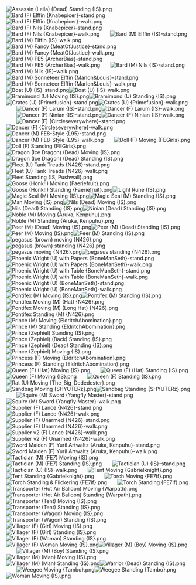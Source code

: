 ![Assassin (Leila) (Dead) Standing {IS}.png](https://raw.githubusercontent.com/Klokinator/FE-Repo/main/Map%20Sprites/Bards,%20Dancers,%20Suppliers,%20Misc/Assassin%20(Leila)%20(Dead)%20Standing%20%7BIS%7D.png "Assassin (Leila) (Dead) Standing {IS}.png")&emsp;&emsp;![Bard (F) Elffin {Knabepicer}-stand.png](https://raw.githubusercontent.com/Klokinator/FE-Repo/main/Map%20Sprites/Bards,%20Dancers,%20Suppliers,%20Misc/Bard%20(F)%20Elffin%20%7BKnabepicer%7D-stand.png "Bard (F) Elffin {Knabepicer}-stand.png")![Bard (F) Elffin {Knabepicer}-walk.png](https://raw.githubusercontent.com/Klokinator/FE-Repo/main/Map%20Sprites/Bards,%20Dancers,%20Suppliers,%20Misc/Bard%20(F)%20Elffin%20%7BKnabepicer%7D-walk.png "Bard (F) Elffin {Knabepicer}-walk.png")&emsp;&emsp;![Bard (F) Nils {Knabepicer}-stand.png](https://raw.githubusercontent.com/Klokinator/FE-Repo/main/Map%20Sprites/Bards,%20Dancers,%20Suppliers,%20Misc/Bard%20(F)%20Nils%20%7BKnabepicer%7D-stand.png "Bard (F) Nils {Knabepicer}-stand.png")![Bard (F) Nils {Knabepicer}-walk.png](https://raw.githubusercontent.com/Klokinator/FE-Repo/main/Map%20Sprites/Bards,%20Dancers,%20Suppliers,%20Misc/Bard%20(F)%20Nils%20%7BKnabepicer%7D-walk.png "Bard (F) Nils {Knabepicer}-walk.png")&emsp;&emsp;![Bard (M) Elffin {IS}-stand.png](https://raw.githubusercontent.com/Klokinator/FE-Repo/main/Map%20Sprites/Bards,%20Dancers,%20Suppliers,%20Misc/Bard%20(M)%20Elffin%20%7BIS%7D-stand.png "Bard (M) Elffin {IS}-stand.png")![Bard (M) Elffin {IS}-walk.png](https://raw.githubusercontent.com/Klokinator/FE-Repo/main/Map%20Sprites/Bards,%20Dancers,%20Suppliers,%20Misc/Bard%20(M)%20Elffin%20%7BIS%7D-walk.png "Bard (M) Elffin {IS}-walk.png")&emsp;&emsp;![Bard (M) Fancy {MeatOfJustice}-stand.png](https://raw.githubusercontent.com/Klokinator/FE-Repo/main/Map%20Sprites/Bards,%20Dancers,%20Suppliers,%20Misc/Bard%20(M)%20Fancy%20%7BMeatOfJustice%7D-stand.png "Bard (M) Fancy {MeatOfJustice}-stand.png")![Bard (M) Fancy {MeatOfJustice}-walk.png](https://raw.githubusercontent.com/Klokinator/FE-Repo/main/Map%20Sprites/Bards,%20Dancers,%20Suppliers,%20Misc/Bard%20(M)%20Fancy%20%7BMeatOfJustice%7D-walk.png "Bard (M) Fancy {MeatOfJustice}-walk.png")&emsp;&emsp;![Bard (M) FE5 {ArcherBias}-stand.png](https://raw.githubusercontent.com/Klokinator/FE-Repo/main/Map%20Sprites/Bards,%20Dancers,%20Suppliers,%20Misc/Bard%20(M)%20FE5%20%7BArcherBias%7D-stand.png "Bard (M) FE5 {ArcherBias}-stand.png")![Bard (M) FE5 {ArcherBias}-walk.png](https://raw.githubusercontent.com/Klokinator/FE-Repo/main/Map%20Sprites/Bards,%20Dancers,%20Suppliers,%20Misc/Bard%20(M)%20FE5%20%7BArcherBias%7D-walk.png "Bard (M) FE5 {ArcherBias}-walk.png")&emsp;&emsp;![Bard (M) Nils {IS}-stand.png](https://raw.githubusercontent.com/Klokinator/FE-Repo/main/Map%20Sprites/Bards,%20Dancers,%20Suppliers,%20Misc/Bard%20(M)%20Nils%20%7BIS%7D-stand.png "Bard (M) Nils {IS}-stand.png")![Bard (M) Nils {IS}-walk.png](https://raw.githubusercontent.com/Klokinator/FE-Repo/main/Map%20Sprites/Bards,%20Dancers,%20Suppliers,%20Misc/Bard%20(M)%20Nils%20%7BIS%7D-walk.png "Bard (M) Nils {IS}-walk.png")&emsp;&emsp;![Bard (M) Sonneteer Elffin {Marlon&Louis}-stand.png](https://raw.githubusercontent.com/Klokinator/FE-Repo/main/Map%20Sprites/Bards,%20Dancers,%20Suppliers,%20Misc/Bard%20(M)%20Sonneteer%20Elffin%20%7BMarlon&Louis%7D-stand.png "Bard (M) Sonneteer Elffin {Marlon&Louis}-stand.png")![Bard (M) Sonneteer Elffin {Marlon&Louis}-walk.png](https://raw.githubusercontent.com/Klokinator/FE-Repo/main/Map%20Sprites/Bards,%20Dancers,%20Suppliers,%20Misc/Bard%20(M)%20Sonneteer%20Elffin%20%7BMarlon&Louis%7D-walk.png "Bard (M) Sonneteer Elffin {Marlon&Louis}-walk.png")&emsp;&emsp;![Boat (U) {IS}-stand.png](https://raw.githubusercontent.com/Klokinator/FE-Repo/main/Map%20Sprites/Bards,%20Dancers,%20Suppliers,%20Misc/Boat%20(U)%20%7BIS%7D-stand.png "Boat (U) {IS}-stand.png")![Boat (U) {IS}-walk.png](https://raw.githubusercontent.com/Klokinator/FE-Repo/main/Map%20Sprites/Bards,%20Dancers,%20Suppliers,%20Misc/Boat%20(U)%20%7BIS%7D-walk.png "Boat (U) {IS}-walk.png")&emsp;&emsp;![Bramimond (U) Moving {IS}.png](https://raw.githubusercontent.com/Klokinator/FE-Repo/main/Map%20Sprites/Bards,%20Dancers,%20Suppliers,%20Misc/Bramimond%20(U)%20Moving%20%7BIS%7D.png "Bramimond (U) Moving {IS}.png")![Bramimond (U) Standing {IS}.png](https://raw.githubusercontent.com/Klokinator/FE-Repo/main/Map%20Sprites/Bards,%20Dancers,%20Suppliers,%20Misc/Bramimond%20(U)%20Standing%20%7BIS%7D.png "Bramimond (U) Standing {IS}.png")&emsp;&emsp;![Crates (U) {Primefusion}-stand.png](https://raw.githubusercontent.com/Klokinator/FE-Repo/main/Map%20Sprites/Bards,%20Dancers,%20Suppliers,%20Misc/Crates%20(U)%20%7BPrimefusion%7D-stand.png "Crates (U) {Primefusion}-stand.png")![Crates (U) {Primefusion}-walk.png](https://raw.githubusercontent.com/Klokinator/FE-Repo/main/Map%20Sprites/Bards,%20Dancers,%20Suppliers,%20Misc/Crates%20(U)%20%7BPrimefusion%7D-walk.png "Crates (U) {Primefusion}-walk.png")&emsp;&emsp;![Dancer (F) Larum {IS}-stand.png](https://raw.githubusercontent.com/Klokinator/FE-Repo/main/Map%20Sprites/Bards,%20Dancers,%20Suppliers,%20Misc/Dancer%20(F)%20Larum%20%7BIS%7D-stand.png "Dancer (F) Larum {IS}-stand.png")![Dancer (F) Larum {IS}-walk.png](https://raw.githubusercontent.com/Klokinator/FE-Repo/main/Map%20Sprites/Bards,%20Dancers,%20Suppliers,%20Misc/Dancer%20(F)%20Larum%20%7BIS%7D-walk.png "Dancer (F) Larum {IS}-walk.png")&emsp;&emsp;![Dancer (F) Ninian {IS}-stand.png](https://raw.githubusercontent.com/Klokinator/FE-Repo/main/Map%20Sprites/Bards,%20Dancers,%20Suppliers,%20Misc/Dancer%20(F)%20Ninian%20%7BIS%7D-stand.png "Dancer (F) Ninian {IS}-stand.png")![Dancer (F) Ninian {IS}-walk.png](https://raw.githubusercontent.com/Klokinator/FE-Repo/main/Map%20Sprites/Bards,%20Dancers,%20Suppliers,%20Misc/Dancer%20(F)%20Ninian%20%7BIS%7D-walk.png "Dancer (F) Ninian {IS}-walk.png")&emsp;&emsp;![Dancer (F) {Circleseverywhere}-stand.png](https://raw.githubusercontent.com/Klokinator/FE-Repo/main/Map%20Sprites/Bards,%20Dancers,%20Suppliers,%20Misc/Dancer%20(F)%20%7BCircleseverywhere%7D-stand.png "Dancer (F) {Circleseverywhere}-stand.png")![Dancer (F) {Circleseverywhere}-walk.png](https://raw.githubusercontent.com/Klokinator/FE-Repo/main/Map%20Sprites/Bards,%20Dancers,%20Suppliers,%20Misc/Dancer%20(F)%20%7BCircleseverywhere%7D-walk.png "Dancer (F) {Circleseverywhere}-walk.png")&emsp;&emsp;![Dancer (M) FE8-Style {L95}-stand.png](https://raw.githubusercontent.com/Klokinator/FE-Repo/main/Map%20Sprites/Bards,%20Dancers,%20Suppliers,%20Misc/Dancer%20(M)%20FE8-Style%20%7BL95%7D-stand.png "Dancer (M) FE8-Style {L95}-stand.png")![Dancer (M) FE8-Style {L95}-walk.png](https://raw.githubusercontent.com/Klokinator/FE-Repo/main/Map%20Sprites/Bards,%20Dancers,%20Suppliers,%20Misc/Dancer%20(M)%20FE8-Style%20%7BL95%7D-walk.png "Dancer (M) FE8-Style {L95}-walk.png")&emsp;&emsp;![Doll (F) Moving {FEGirls}.png](https://raw.githubusercontent.com/Klokinator/FE-Repo/main/Map%20Sprites/Bards,%20Dancers,%20Suppliers,%20Misc/Doll%20(F)%20Moving%20%7BFEGirls%7D.png "Doll (F) Moving {FEGirls}.png")![Doll (F) Standing {FEGirls}.png](https://raw.githubusercontent.com/Klokinator/FE-Repo/main/Map%20Sprites/Bards,%20Dancers,%20Suppliers,%20Misc/Doll%20(F)%20Standing%20%7BFEGirls%7D.png "Doll (F) Standing {FEGirls}.png")&emsp;&emsp;![Dragon (Ice Dragon) (Dead) Moving {IS}.png](https://raw.githubusercontent.com/Klokinator/FE-Repo/main/Map%20Sprites/Bards,%20Dancers,%20Suppliers,%20Misc/Dragon%20(Ice%20Dragon)%20(Dead)%20Moving%20%7BIS%7D.png "Dragon (Ice Dragon) (Dead) Moving {IS}.png")![Dragon (Ice Dragon) (Dead) Standing {IS}.png](https://raw.githubusercontent.com/Klokinator/FE-Repo/main/Map%20Sprites/Bards,%20Dancers,%20Suppliers,%20Misc/Dragon%20(Ice%20Dragon)%20(Dead)%20Standing%20%7BIS%7D.png "Dragon (Ice Dragon) (Dead) Standing {IS}.png")&emsp;&emsp;![Fleet (U) Tank Treads {N426}-stand.png](https://raw.githubusercontent.com/Klokinator/FE-Repo/main/Map%20Sprites/Bards,%20Dancers,%20Suppliers,%20Misc/Fleet%20(U)%20Tank%20Treads%20%7BN426%7D-stand.png "Fleet (U) Tank Treads {N426}-stand.png")![Fleet (U) Tank Treads {N426}-walk.png](https://raw.githubusercontent.com/Klokinator/FE-Repo/main/Map%20Sprites/Bards,%20Dancers,%20Suppliers,%20Misc/Fleet%20(U)%20Tank%20Treads%20%7BN426%7D-walk.png "Fleet (U) Tank Treads {N426}-walk.png")&emsp;&emsp;![Fleet Standing {IS, Pushwall}.png](https://raw.githubusercontent.com/Klokinator/FE-Repo/main/Map%20Sprites/Bards,%20Dancers,%20Suppliers,%20Misc/Fleet%20Standing%20%7BIS,%20Pushwall%7D.png "Fleet Standing {IS, Pushwall}.png")![Goose (Honk!!) Moving {Faeriefruit}.png](https://raw.githubusercontent.com/Klokinator/FE-Repo/main/Map%20Sprites/Bards,%20Dancers,%20Suppliers,%20Misc/Goose%20(Honk!!)%20Moving%20%7BFaeriefruit%7D.png "Goose (Honk!!) Moving {Faeriefruit}.png")&emsp;&emsp;![Goose (Honk!!) Standing {Faeriefruit}.png](https://raw.githubusercontent.com/Klokinator/FE-Repo/main/Map%20Sprites/Bards,%20Dancers,%20Suppliers,%20Misc/Goose%20(Honk!!)%20Standing%20%7BFaeriefruit%7D.png "Goose (Honk!!) Standing {Faeriefruit}.png")![Light Rune {IS}.png](https://raw.githubusercontent.com/Klokinator/FE-Repo/main/Map%20Sprites/Bards,%20Dancers,%20Suppliers,%20Misc/Light%20Rune%20%7BIS%7D.png "Light Rune {IS}.png")&emsp;&emsp;![Magic Seal (M) Moving {IS}.png](https://raw.githubusercontent.com/Klokinator/FE-Repo/main/Map%20Sprites/Bards,%20Dancers,%20Suppliers,%20Misc/Magic%20Seal%20(M)%20Moving%20%7BIS%7D.png "Magic Seal (M) Moving {IS}.png")![Magic Seal (M) Standing {IS}.png](https://raw.githubusercontent.com/Klokinator/FE-Repo/main/Map%20Sprites/Bards,%20Dancers,%20Suppliers,%20Misc/Magic%20Seal%20(M)%20Standing%20%7BIS%7D.png "Magic Seal (M) Standing {IS}.png")&emsp;&emsp;![Man Moving {IS}.png](https://raw.githubusercontent.com/Klokinator/FE-Repo/main/Map%20Sprites/Bards,%20Dancers,%20Suppliers,%20Misc/Man%20Moving%20%7BIS%7D.png "Man Moving {IS}.png")![Nils (Dead) Moving {IS}.png](https://raw.githubusercontent.com/Klokinator/FE-Repo/main/Map%20Sprites/Bards,%20Dancers,%20Suppliers,%20Misc/Nils%20(Dead)%20Moving%20%7BIS%7D.png "Nils (Dead) Moving {IS}.png")&emsp;&emsp;![Nils (Dead) Standing {IS}.png](https://raw.githubusercontent.com/Klokinator/FE-Repo/main/Map%20Sprites/Bards,%20Dancers,%20Suppliers,%20Misc/Nils%20(Dead)%20Standing%20%7BIS%7D.png "Nils (Dead) Standing {IS}.png")![Ninian (Dead) Standing {IS}.png](https://raw.githubusercontent.com/Klokinator/FE-Repo/main/Map%20Sprites/Bards,%20Dancers,%20Suppliers,%20Misc/Ninian%20(Dead)%20Standing%20%7BIS%7D.png "Ninian (Dead) Standing {IS}.png")&emsp;&emsp;![Noble (M) Moving {Aruka, Kenpuhu}.png](https://raw.githubusercontent.com/Klokinator/FE-Repo/main/Map%20Sprites/Bards,%20Dancers,%20Suppliers,%20Misc/Noble%20(M)%20Moving%20%7BAruka,%20Kenpuhu%7D.png "Noble (M) Moving {Aruka, Kenpuhu}.png")![Noble (M) Standing {Aruka, Kenpuhu}.png](https://raw.githubusercontent.com/Klokinator/FE-Repo/main/Map%20Sprites/Bards,%20Dancers,%20Suppliers,%20Misc/Noble%20(M)%20Standing%20%7BAruka,%20Kenpuhu%7D.png "Noble (M) Standing {Aruka, Kenpuhu}.png")&emsp;&emsp;![Peer (M) (Dead) Moving {IS}.png](https://raw.githubusercontent.com/Klokinator/FE-Repo/main/Map%20Sprites/Bards,%20Dancers,%20Suppliers,%20Misc/Peer%20(M)%20(Dead)%20Moving%20%7BIS%7D.png "Peer (M) (Dead) Moving {IS}.png")![Peer (M) (Dead) Standing {IS}.png](https://raw.githubusercontent.com/Klokinator/FE-Repo/main/Map%20Sprites/Bards,%20Dancers,%20Suppliers,%20Misc/Peer%20(M)%20(Dead)%20Standing%20%7BIS%7D.png "Peer (M) (Dead) Standing {IS}.png")&emsp;&emsp;![Peer (M) Moving {IS}.png](https://raw.githubusercontent.com/Klokinator/FE-Repo/main/Map%20Sprites/Bards,%20Dancers,%20Suppliers,%20Misc/Peer%20(M)%20Moving%20%7BIS%7D.png "Peer (M) Moving {IS}.png")![Peer (M) Standing {IS}.png](https://raw.githubusercontent.com/Klokinator/FE-Repo/main/Map%20Sprites/Bards,%20Dancers,%20Suppliers,%20Misc/Peer%20(M)%20Standing%20%7BIS%7D.png "Peer (M) Standing {IS}.png")&emsp;&emsp;![pegasus (brown) moving {N426}.png](https://raw.githubusercontent.com/Klokinator/FE-Repo/main/Map%20Sprites/Bards,%20Dancers,%20Suppliers,%20Misc/pegasus%20(brown)%20moving%20%7BN426%7D.png "pegasus (brown) moving {N426}.png")![pegasus (brown) standing {N426}.png](https://raw.githubusercontent.com/Klokinator/FE-Repo/main/Map%20Sprites/Bards,%20Dancers,%20Suppliers,%20Misc/pegasus%20(brown)%20standing%20%7BN426%7D.png "pegasus (brown) standing {N426}.png")&emsp;&emsp;![pegasus moving {N426}.png](https://raw.githubusercontent.com/Klokinator/FE-Repo/main/Map%20Sprites/Bards,%20Dancers,%20Suppliers,%20Misc/pegasus%20moving%20%7BN426%7D.png "pegasus moving {N426}.png")![pegasus standing {N426}.png](https://raw.githubusercontent.com/Klokinator/FE-Repo/main/Map%20Sprites/Bards,%20Dancers,%20Suppliers,%20Misc/pegasus%20standing%20%7BN426%7D.png "pegasus standing {N426}.png")&emsp;&emsp;![Phoenix Wright (U) with Papers {BoneManSeth}-stand.png](https://raw.githubusercontent.com/Klokinator/FE-Repo/main/Map%20Sprites/Bards,%20Dancers,%20Suppliers,%20Misc/Phoenix%20Wright%20(U)%20with%20Papers%20%7BBoneManSeth%7D-stand.png "Phoenix Wright (U) with Papers {BoneManSeth}-stand.png")![Phoenix Wright (U) with Papers {BoneManSeth}-walk.png](https://raw.githubusercontent.com/Klokinator/FE-Repo/main/Map%20Sprites/Bards,%20Dancers,%20Suppliers,%20Misc/Phoenix%20Wright%20(U)%20with%20Papers%20%7BBoneManSeth%7D-walk.png "Phoenix Wright (U) with Papers {BoneManSeth}-walk.png")&emsp;&emsp;![Phoenix Wright (U) with Table {BoneManSeth}-stand.png](https://raw.githubusercontent.com/Klokinator/FE-Repo/main/Map%20Sprites/Bards,%20Dancers,%20Suppliers,%20Misc/Phoenix%20Wright%20(U)%20with%20Table%20%7BBoneManSeth%7D-stand.png "Phoenix Wright (U) with Table {BoneManSeth}-stand.png")![Phoenix Wright (U) with Table {BoneManSeth}-walk.png](https://raw.githubusercontent.com/Klokinator/FE-Repo/main/Map%20Sprites/Bards,%20Dancers,%20Suppliers,%20Misc/Phoenix%20Wright%20(U)%20with%20Table%20%7BBoneManSeth%7D-walk.png "Phoenix Wright (U) with Table {BoneManSeth}-walk.png")&emsp;&emsp;![Phoenix Wright (U) {BoneManSeth}-stand.png](https://raw.githubusercontent.com/Klokinator/FE-Repo/main/Map%20Sprites/Bards,%20Dancers,%20Suppliers,%20Misc/Phoenix%20Wright%20(U)%20%7BBoneManSeth%7D-stand.png "Phoenix Wright (U) {BoneManSeth}-stand.png")![Phoenix Wright (U) {BoneManSeth}-walk.png](https://raw.githubusercontent.com/Klokinator/FE-Repo/main/Map%20Sprites/Bards,%20Dancers,%20Suppliers,%20Misc/Phoenix%20Wright%20(U)%20%7BBoneManSeth%7D-walk.png "Phoenix Wright (U) {BoneManSeth}-walk.png")&emsp;&emsp;![Pontifex (M) Moving {IS}.png](https://raw.githubusercontent.com/Klokinator/FE-Repo/main/Map%20Sprites/Bards,%20Dancers,%20Suppliers,%20Misc/Pontifex%20(M)%20Moving%20%7BIS%7D.png "Pontifex (M) Moving {IS}.png")![Pontifex (M) Standing {IS}.png](https://raw.githubusercontent.com/Klokinator/FE-Repo/main/Map%20Sprites/Bards,%20Dancers,%20Suppliers,%20Misc/Pontifex%20(M)%20Standing%20%7BIS%7D.png "Pontifex (M) Standing {IS}.png")&emsp;&emsp;![Pontifex Moving (M) (Hat) {N426}.png](https://raw.githubusercontent.com/Klokinator/FE-Repo/main/Map%20Sprites/Bards,%20Dancers,%20Suppliers,%20Misc/Pontifex%20Moving%20(M)%20(Hat)%20%7BN426%7D.png "Pontifex Moving (M) (Hat) {N426}.png")![Pontifex Moving (M) (Long Hat) {N426}.png](https://raw.githubusercontent.com/Klokinator/FE-Repo/main/Map%20Sprites/Bards,%20Dancers,%20Suppliers,%20Misc/Pontifex%20Moving%20(M)%20(Long%20Hat)%20%7BN426%7D.png "Pontifex Moving (M) (Long Hat) {N426}.png")&emsp;&emsp;![Pontifex Standing (M) {N426}.png](https://raw.githubusercontent.com/Klokinator/FE-Repo/main/Map%20Sprites/Bards,%20Dancers,%20Suppliers,%20Misc/Pontifex%20Standing%20(M)%20%7BN426%7D.png "Pontifex Standing (M) {N426}.png")![Prince (M) Moving {EldritchAbomination}.png](https://raw.githubusercontent.com/Klokinator/FE-Repo/main/Map%20Sprites/Bards,%20Dancers,%20Suppliers,%20Misc/Prince%20(M)%20Moving%20%7BEldritchAbomination%7D.png "Prince (M) Moving {EldritchAbomination}.png")&emsp;&emsp;![Prince (M) Standing {EldritchAbomination}.png](https://raw.githubusercontent.com/Klokinator/FE-Repo/main/Map%20Sprites/Bards,%20Dancers,%20Suppliers,%20Misc/Prince%20(M)%20Standing%20%7BEldritchAbomination%7D.png "Prince (M) Standing {EldritchAbomination}.png")![Prince (Zephiel)  Standing {IS}.png](https://raw.githubusercontent.com/Klokinator/FE-Repo/main/Map%20Sprites/Bards,%20Dancers,%20Suppliers,%20Misc/Prince%20(Zephiel)%20%20Standing%20%7BIS%7D.png "Prince (Zephiel)  Standing {IS}.png")&emsp;&emsp;![Prince (Zephiel) (Back) Standing {IS}.png](https://raw.githubusercontent.com/Klokinator/FE-Repo/main/Map%20Sprites/Bards,%20Dancers,%20Suppliers,%20Misc/Prince%20(Zephiel)%20(Back)%20Standing%20%7BIS%7D.png "Prince (Zephiel) (Back) Standing {IS}.png")![Prince (Zephiel) (Dead) Standing {IS}.png](https://raw.githubusercontent.com/Klokinator/FE-Repo/main/Map%20Sprites/Bards,%20Dancers,%20Suppliers,%20Misc/Prince%20(Zephiel)%20(Dead)%20Standing%20%7BIS%7D.png "Prince (Zephiel) (Dead) Standing {IS}.png")&emsp;&emsp;![Prince (Zephiel) Moving {IS}.png](https://raw.githubusercontent.com/Klokinator/FE-Repo/main/Map%20Sprites/Bards,%20Dancers,%20Suppliers,%20Misc/Prince%20(Zephiel)%20Moving%20%7BIS%7D.png "Prince (Zephiel) Moving {IS}.png")![Princess (F) Moving {EldritchAbomination}.png](https://raw.githubusercontent.com/Klokinator/FE-Repo/main/Map%20Sprites/Bards,%20Dancers,%20Suppliers,%20Misc/Princess%20(F)%20Moving%20%7BEldritchAbomination%7D.png "Princess (F) Moving {EldritchAbomination}.png")&emsp;&emsp;![Princess (F) Standing {EldritchAbomination}.png](https://raw.githubusercontent.com/Klokinator/FE-Repo/main/Map%20Sprites/Bards,%20Dancers,%20Suppliers,%20Misc/Princess%20(F)%20Standing%20%7BEldritchAbomination%7D.png "Princess (F) Standing {EldritchAbomination}.png")![Queen (F) (Hat) Moving {IS}.png](https://raw.githubusercontent.com/Klokinator/FE-Repo/main/Map%20Sprites/Bards,%20Dancers,%20Suppliers,%20Misc/Queen%20(F)%20(Hat)%20Moving%20%7BIS%7D.png "Queen (F) (Hat) Moving {IS}.png")&emsp;&emsp;![Queen (F) (Hat) Standing {IS}.png](https://raw.githubusercontent.com/Klokinator/FE-Repo/main/Map%20Sprites/Bards,%20Dancers,%20Suppliers,%20Misc/Queen%20(F)%20(Hat)%20Standing%20%7BIS%7D.png "Queen (F) (Hat) Standing {IS}.png")![Queen (F) Moving {IS}.png](https://raw.githubusercontent.com/Klokinator/FE-Repo/main/Map%20Sprites/Bards,%20Dancers,%20Suppliers,%20Misc/Queen%20(F)%20Moving%20%7BIS%7D.png "Queen (F) Moving {IS}.png")&emsp;&emsp;![Queen (F) Standing {IS}.png](https://raw.githubusercontent.com/Klokinator/FE-Repo/main/Map%20Sprites/Bards,%20Dancers,%20Suppliers,%20Misc/Queen%20(F)%20Standing%20%7BIS%7D.png "Queen (F) Standing {IS}.png")![Rat (U) Moving {The_Big_Dededester}.png](https://raw.githubusercontent.com/Klokinator/FE-Repo/main/Map%20Sprites/Bards,%20Dancers,%20Suppliers,%20Misc/Rat%20(U)%20Moving%20%7BThe_Big_Dededester%7D.png "Rat (U) Moving {The_Big_Dededester}.png")&emsp;&emsp;![Sandbag Moving {SHYUTERz}.png](https://raw.githubusercontent.com/Klokinator/FE-Repo/main/Map%20Sprites/Bards,%20Dancers,%20Suppliers,%20Misc/Sandbag%20Moving%20%7BSHYUTERz%7D.png "Sandbag Moving {SHYUTERz}.png")![Sandbag Standing {SHYUTERz}.png](https://raw.githubusercontent.com/Klokinator/FE-Repo/main/Map%20Sprites/Bards,%20Dancers,%20Suppliers,%20Misc/Sandbag%20Standing%20%7BSHYUTERz%7D.png "Sandbag Standing {SHYUTERz}.png")&emsp;&emsp;![Squire (M) Sword {Yangfly Master}-stand.png](https://raw.githubusercontent.com/Klokinator/FE-Repo/main/Map%20Sprites/Bards,%20Dancers,%20Suppliers,%20Misc/Squire%20(M)%20Sword%20%7BYangfly%20Master%7D-stand.png "Squire (M) Sword {Yangfly Master}-stand.png")![Squire (M) Sword {Yangfly Master}-walk.png](https://raw.githubusercontent.com/Klokinator/FE-Repo/main/Map%20Sprites/Bards,%20Dancers,%20Suppliers,%20Misc/Squire%20(M)%20Sword%20%7BYangfly%20Master%7D-walk.png "Squire (M) Sword {Yangfly Master}-walk.png")&emsp;&emsp;![Supplier (F) Lance {N426}-stand.png](https://raw.githubusercontent.com/Klokinator/FE-Repo/main/Map%20Sprites/Bards,%20Dancers,%20Suppliers,%20Misc/Supplier%20(F)%20Lance%20%7BN426%7D-stand.png "Supplier (F) Lance {N426}-stand.png")![Supplier (F) Lance {N426}-walk.png](https://raw.githubusercontent.com/Klokinator/FE-Repo/main/Map%20Sprites/Bards,%20Dancers,%20Suppliers,%20Misc/Supplier%20(F)%20Lance%20%7BN426%7D-walk.png "Supplier (F) Lance {N426}-walk.png")&emsp;&emsp;![Supplier (F) Unarmed {N426}-stand.png](https://raw.githubusercontent.com/Klokinator/FE-Repo/main/Map%20Sprites/Bards,%20Dancers,%20Suppliers,%20Misc/Supplier%20(F)%20Unarmed%20%7BN426%7D-stand.png "Supplier (F) Unarmed {N426}-stand.png")![Supplier (F) Unarmed {N426}-walk.png](https://raw.githubusercontent.com/Klokinator/FE-Repo/main/Map%20Sprites/Bards,%20Dancers,%20Suppliers,%20Misc/Supplier%20(F)%20Unarmed%20%7BN426%7D-walk.png "Supplier (F) Unarmed {N426}-walk.png")&emsp;&emsp;![Supplier v2 (F) Lance {N426}-walk.png](https://raw.githubusercontent.com/Klokinator/FE-Repo/main/Map%20Sprites/Bards,%20Dancers,%20Suppliers,%20Misc/Supplier%20v2%20(F)%20Lance%20%7BN426%7D-walk.png "Supplier v2 (F) Lance {N426}-walk.png")![Supplier v2 (F) Unarmed {N426}-walk.png](https://raw.githubusercontent.com/Klokinator/FE-Repo/main/Map%20Sprites/Bards,%20Dancers,%20Suppliers,%20Misc/Supplier%20v2%20(F)%20Unarmed%20%7BN426%7D-walk.png "Supplier v2 (F) Unarmed {N426}-walk.png")&emsp;&emsp;![Sword Maiden (F) Yuril Artwaltz {Aruka, Kenpuhu}-stand.png](https://raw.githubusercontent.com/Klokinator/FE-Repo/main/Map%20Sprites/Bards,%20Dancers,%20Suppliers,%20Misc/Sword%20Maiden%20(F)%20Yuril%20Artwaltz%20%7BAruka,%20Kenpuhu%7D-stand.png "Sword Maiden (F) Yuril Artwaltz {Aruka, Kenpuhu}-stand.png")![Sword Maiden (F) Yuril Artwaltz {Aruka, Kenpuhu}-walk.png](https://raw.githubusercontent.com/Klokinator/FE-Repo/main/Map%20Sprites/Bards,%20Dancers,%20Suppliers,%20Misc/Sword%20Maiden%20(F)%20Yuril%20Artwaltz%20%7BAruka,%20Kenpuhu%7D-walk.png "Sword Maiden (F) Yuril Artwaltz {Aruka, Kenpuhu}-walk.png")&emsp;&emsp;![Tactician (M) (FE7) Moving {IS}.png](https://raw.githubusercontent.com/Klokinator/FE-Repo/main/Map%20Sprites/Bards,%20Dancers,%20Suppliers,%20Misc/Tactician%20(M)%20(FE7)%20Moving%20%7BIS%7D.png "Tactician (M) (FE7) Moving {IS}.png")![Tactician (M) (FE7) Standing {IS}.png](https://raw.githubusercontent.com/Klokinator/FE-Repo/main/Map%20Sprites/Bards,%20Dancers,%20Suppliers,%20Misc/Tactician%20(M)%20(FE7)%20Standing%20%7BIS%7D.png "Tactician (M) (FE7) Standing {IS}.png")&emsp;&emsp;![Tactician (U) {IS}-stand.png](https://raw.githubusercontent.com/Klokinator/FE-Repo/main/Map%20Sprites/Bards,%20Dancers,%20Suppliers,%20Misc/Tactician%20(U)%20%7BIS%7D-stand.png "Tactician (U) {IS}-stand.png")![Tactician (U) {IS}-walk.png](https://raw.githubusercontent.com/Klokinator/FE-Repo/main/Map%20Sprites/Bards,%20Dancers,%20Suppliers,%20Misc/Tactician%20(U)%20%7BIS%7D-walk.png "Tactician (U) {IS}-walk.png")&emsp;&emsp;![Tent Moving {Gabrielknight}.png](https://raw.githubusercontent.com/Klokinator/FE-Repo/main/Map%20Sprites/Bards,%20Dancers,%20Suppliers,%20Misc/Tent%20Moving%20%7BGabrielknight%7D.png "Tent Moving {Gabrielknight}.png")![Tent Standing {Gabrielknight}.png](https://raw.githubusercontent.com/Klokinator/FE-Repo/main/Map%20Sprites/Bards,%20Dancers,%20Suppliers,%20Misc/Tent%20Standing%20%7BGabrielknight%7D.png "Tent Standing {Gabrielknight}.png")&emsp;&emsp;![Torch Moving {FE7if}.png](https://raw.githubusercontent.com/Klokinator/FE-Repo/main/Map%20Sprites/Bards,%20Dancers,%20Suppliers,%20Misc/Torch%20Moving%20%7BFE7if%7D.png "Torch Moving {FE7if}.png")![Torch Standing & Flickering {FE7if}.png](https://raw.githubusercontent.com/Klokinator/FE-Repo/main/Map%20Sprites/Bards,%20Dancers,%20Suppliers,%20Misc/Torch%20Standing%20&%20Flickering%20%7BFE7if%7D.png "Torch Standing & Flickering {FE7if}.png")&emsp;&emsp;![Torch Standing {FE7if}.png](https://raw.githubusercontent.com/Klokinator/FE-Repo/main/Map%20Sprites/Bards,%20Dancers,%20Suppliers,%20Misc/Torch%20Standing%20%7BFE7if%7D.png "Torch Standing {FE7if}.png")![Transporter (Hot Air Balloon) Moving {Warpath}.png](https://raw.githubusercontent.com/Klokinator/FE-Repo/main/Map%20Sprites/Bards,%20Dancers,%20Suppliers,%20Misc/Transporter%20(Hot%20Air%20Balloon)%20Moving%20%7BWarpath%7D.png "Transporter (Hot Air Balloon) Moving {Warpath}.png")&emsp;&emsp;![Transporter (Hot Air Balloon) Standing {Warpath}.png](https://raw.githubusercontent.com/Klokinator/FE-Repo/main/Map%20Sprites/Bards,%20Dancers,%20Suppliers,%20Misc/Transporter%20(Hot%20Air%20Balloon)%20Standing%20%7BWarpath%7D.png "Transporter (Hot Air Balloon) Standing {Warpath}.png")![Transporter (Tent) Moving {IS}.png](https://raw.githubusercontent.com/Klokinator/FE-Repo/main/Map%20Sprites/Bards,%20Dancers,%20Suppliers,%20Misc/Transporter%20(Tent)%20Moving%20%7BIS%7D.png "Transporter (Tent) Moving {IS}.png")&emsp;&emsp;![Transporter (Tent) Standing {IS}.png](https://raw.githubusercontent.com/Klokinator/FE-Repo/main/Map%20Sprites/Bards,%20Dancers,%20Suppliers,%20Misc/Transporter%20(Tent)%20Standing%20%7BIS%7D.png "Transporter (Tent) Standing {IS}.png")![Transporter (Wagon) Moving {IS}.png](https://raw.githubusercontent.com/Klokinator/FE-Repo/main/Map%20Sprites/Bards,%20Dancers,%20Suppliers,%20Misc/Transporter%20(Wagon)%20Moving%20%7BIS%7D.png "Transporter (Wagon) Moving {IS}.png")&emsp;&emsp;![Transporter (Wagon) Standing {IS}.png](https://raw.githubusercontent.com/Klokinator/FE-Repo/main/Map%20Sprites/Bards,%20Dancers,%20Suppliers,%20Misc/Transporter%20(Wagon)%20Standing%20%7BIS%7D.png "Transporter (Wagon) Standing {IS}.png")![Villager (F) (Girl) Moving {IS}.png](https://raw.githubusercontent.com/Klokinator/FE-Repo/main/Map%20Sprites/Bards,%20Dancers,%20Suppliers,%20Misc/Villager%20(F)%20(Girl)%20Moving%20%7BIS%7D.png "Villager (F) (Girl) Moving {IS}.png")&emsp;&emsp;![Villager (F) (Girl) Standing {IS}.png](https://raw.githubusercontent.com/Klokinator/FE-Repo/main/Map%20Sprites/Bards,%20Dancers,%20Suppliers,%20Misc/Villager%20(F)%20(Girl)%20Standing%20%7BIS%7D.png "Villager (F) (Girl) Standing {IS}.png")![Villager (F) (Woman) Standing {IS}.png](https://raw.githubusercontent.com/Klokinator/FE-Repo/main/Map%20Sprites/Bards,%20Dancers,%20Suppliers,%20Misc/Villager%20(F)%20(Woman)%20Standing%20%7BIS%7D.png "Villager (F) (Woman) Standing {IS}.png")&emsp;&emsp;![Villager (F) Woman Moving {IS}.png](https://raw.githubusercontent.com/Klokinator/FE-Repo/main/Map%20Sprites/Bards,%20Dancers,%20Suppliers,%20Misc/Villager%20(F)%20Woman%20Moving%20%7BIS%7D.png "Villager (F) Woman Moving {IS}.png")![Villager (M) (Boy) Moving {IS}.png](https://raw.githubusercontent.com/Klokinator/FE-Repo/main/Map%20Sprites/Bards,%20Dancers,%20Suppliers,%20Misc/Villager%20(M)%20(Boy)%20Moving%20%7BIS%7D.png "Villager (M) (Boy) Moving {IS}.png")&emsp;&emsp;![Villager (M) (Boy) Standing {IS}.png](https://raw.githubusercontent.com/Klokinator/FE-Repo/main/Map%20Sprites/Bards,%20Dancers,%20Suppliers,%20Misc/Villager%20(M)%20(Boy)%20Standing%20%7BIS%7D.png "Villager (M) (Boy) Standing {IS}.png")![Villager (M) (Man) Moving {IS}.png](https://raw.githubusercontent.com/Klokinator/FE-Repo/main/Map%20Sprites/Bards,%20Dancers,%20Suppliers,%20Misc/Villager%20(M)%20(Man)%20Moving%20%7BIS%7D.png "Villager (M) (Man) Moving {IS}.png")&emsp;&emsp;![Villager (M) (Man) Standing {IS}.png](https://raw.githubusercontent.com/Klokinator/FE-Repo/main/Map%20Sprites/Bards,%20Dancers,%20Suppliers,%20Misc/Villager%20(M)%20(Man)%20Standing%20%7BIS%7D.png "Villager (M) (Man) Standing {IS}.png")![Warrior (Dead) Standing {IS}.png](https://raw.githubusercontent.com/Klokinator/FE-Repo/main/Map%20Sprites/Bards,%20Dancers,%20Suppliers,%20Misc/Warrior%20(Dead)%20Standing%20%7BIS%7D.png "Warrior (Dead) Standing {IS}.png")&emsp;&emsp;![Weegee Moving {Tambo}.png](https://raw.githubusercontent.com/Klokinator/FE-Repo/main/Map%20Sprites/Bards,%20Dancers,%20Suppliers,%20Misc/Weegee%20Moving%20%7BTambo%7D.png "Weegee Moving {Tambo}.png")![Weegee Standing {Tambo}.png](https://raw.githubusercontent.com/Klokinator/FE-Repo/main/Map%20Sprites/Bards,%20Dancers,%20Suppliers,%20Misc/Weegee%20Standing%20%7BTambo%7D.png "Weegee Standing {Tambo}.png")&emsp;&emsp;![Woman Moving {IS}.png](https://raw.githubusercontent.com/Klokinator/FE-Repo/main/Map%20Sprites/Bards,%20Dancers,%20Suppliers,%20Misc/Woman%20Moving%20%7BIS%7D.png "Woman Moving {IS}.png")